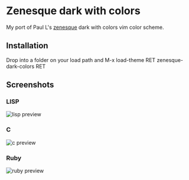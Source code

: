 # Zenesque dark with colors

My port of Paul L's [zenesque](http://www.vim.org/scripts/script.php?script_id=3340) dark with colors vim color scheme.

## Installation

Drop into a folder on your load path and M-x load-theme RET zenesque-dark-colors RET

## Screenshots

### LISP
![lisp preview](https://raw.github.com/darrik/zenesque-theme/master/previews/p_lisp.png "LISP preview")

### C
![c preview](https://raw.github.com/darrik/zenesque-theme/master/previews/p_c.png "C preview")

### Ruby
![ruby preview](https://raw.github.com/darrik/zenesque-theme/master/previews/p_ruby.png "Ruby preview")
